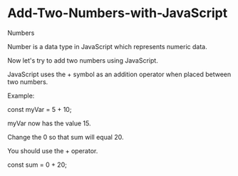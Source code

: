 # Add-Two-Numbers-with-JavaScript

Numbers 

Number is a data type in JavaScript which represents numeric data.

Now let's try to add two numbers using JavaScript.


JavaScript uses the + symbol as an addition operator when placed between two numbers.

Example:

const myVar = 5 + 10;


myVar now has the value 15.


Change the 0 so that sum will equal 20.

You should use the + operator.


const sum = 0 + 20;
